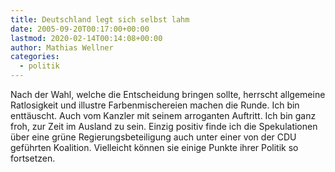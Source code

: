 ```yaml
---
title: Deutschland legt sich selbst lahm
date: 2005-09-20T00:17:00+00:00
lastmod: 2020-02-14T00:14:08+00:00
author: Mathias Wellner
categories:
  - politik
---
```

Nach der Wahl, welche die Entscheidung bringen sollte, herrscht allgemeine Ratlosigkeit und illustre Farbenmischereien machen die Runde. Ich bin enttäuscht. Auch vom Kanzler mit seinem arroganten Auftritt. Ich bin ganz froh, zur Zeit im Ausland zu sein. Einzig positiv finde ich die Spekulationen über eine grüne Regierungsbeteiligung auch unter einer von der CDU geführten Koalition. Vielleicht können sie einige Punkte ihrer Politik so fortsetzen.